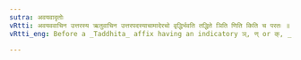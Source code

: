 ```yaml
---
sutra: अवयवादृतोः
vRtti: अवयववाचिन उत्तरस्य ऋतुवाचिन उत्तरपदस्याचामादेरचो वृद्धिर्भवति तद्धिते ञिति णिति किति च परतः ॥
vRtti_eng: Before a _Taddhita_ affix having an indicatory ञ्, ण् or क्, _Vriddhi_ is substituted for the first vowel of a word denoting season, when it is preceded by a word denoting a part.

---
```

